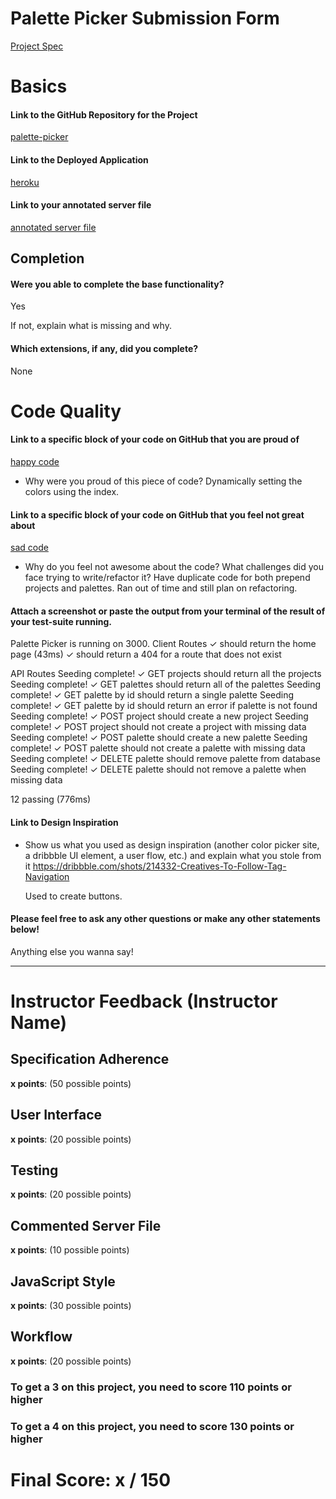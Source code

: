 # Palette Picker Submission Form

[Project Spec](http://frontend.turing.io/projects/palette-picker.html)

# Basics

#### Link to the GitHub Repository for the Project
[palette-picker](https://github.com/amercado1014/palette-picker)

#### Link to the Deployed Application
[heroku](https://amercado-palette-picker.herokuapp.com/)

#### Link to your annotated server file
[annotated server file](https://github.com/amercado1014/palette-picker/blob/server-comments/server.js)

## Completion

#### Were you able to complete the base functionality?

Yes

If not, explain what is missing and why.

#### Which extensions, if any, did you complete?

None

# Code Quality

#### Link to a specific block of your code on GitHub that you are proud of
[happy code](https://github.com/amercado1014/palette-picker/blob/f06383f837eb2a0bc68f0b0b4be2f391d002dea3/public/js/scripts.js#L29-L37)

* Why were you proud of this piece of code?
Dynamically setting the colors using the index.

#### Link to a specific block of your code on GitHub that you feel not great about
[sad code](https://github.com/amercado1014/palette-picker/blob/f06383f837eb2a0bc68f0b0b4be2f391d002dea3/public/js/scripts.js#L90-L109)

* Why do you feel not awesome about the code? What challenges did you face trying to write/refactor it?
Have duplicate code for both prepend projects and palettes. Ran out of time and still plan on refactoring.

#### Attach a screenshot or paste the output from your terminal of the result of your test-suite running.

Palette Picker is running on 3000.
  Client Routes
    ✓ should return the home page (43ms)
    ✓ should return a 404 for a route that does not exist

  API Routes
Seeding complete!
    ✓ GET projects should return all the projects
Seeding complete!
    ✓ GET palettes should return all of the palettes
Seeding complete!
    ✓ GET palette by id should return a single palette
Seeding complete!
    ✓ GET palette by id should return an error if palette is not found
Seeding complete!
    ✓ POST project should create a new project
Seeding complete!
    ✓ POST project should not create a project with missing data
Seeding complete!
    ✓ POST palette should create a new palette
Seeding complete!
    ✓ POST palette should not create a palette with missing data
Seeding complete!
    ✓ DELETE palette should remove palette from database
Seeding complete!
    ✓ DELETE palette should not remove a palette when missing data


  12 passing (776ms)

#### Link to Design Inspiration

* Show us what you used as design inspiration (another color picker site, a dribbble UI element, a user flow, etc.) and explain what you stole from it
  https://dribbble.com/shots/214332-Creatives-To-Follow-Tag-Navigation
  
  Used to create buttons.
#### Please feel free to ask any other questions or make any other statements below!

Anything else you wanna say!

-----


# Instructor Feedback (Instructor Name)

## Specification Adherence

**x points**: (50 possible points)

## User Interface

**x points**: (20 possible points)

## Testing

**x points**: (20 possible points)

## Commented Server File

**x points**: (10 possible points)

## JavaScript Style

**x points**: (30 possible points)

## Workflow

**x points**: (20 possible points)


### To get a 3 on this project, you need to score 110 points or higher
### To get a 4 on this project, you need to score 130 points or higher

# Final Score: x / 150
